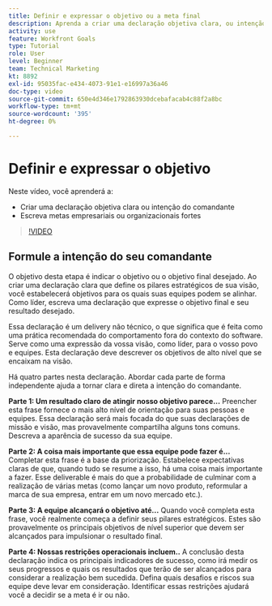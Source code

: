 ```yaml
---
title: Definir e expressar o objetivo ou a meta final
description: Aprenda a criar uma declaração objetiva clara, ou intenção do comandante, e escrever objetivos empresariais ou organizacionais fortes.
activity: use
feature: Workfront Goals
type: Tutorial
role: User
level: Beginner
team: Technical Marketing
kt: 8892
exl-id: 95035fac-e434-4073-91e1-e16997a36a46
doc-type: video
source-git-commit: 650e4d346e1792863930dcebafacab4c88f2a8bc
workflow-type: tm+mt
source-wordcount: '395'
ht-degree: 0%

---
```


# Definir e expressar o objetivo

Neste vídeo, você aprenderá a:

* Criar uma declaração objetiva clara ou intenção do comandante
* Escreva metas empresariais ou organizacionais fortes

>[!VIDEO](https://video.tv.adobe.com/v/335186/?quality=12&learn=on)

<!--
Your turn graphic
-->

## Formule a intenção do seu comandante

O objetivo desta etapa é indicar o objetivo ou o objetivo final desejado. Ao criar uma declaração clara que define os pilares estratégicos de sua visão, você estabelecerá objetivos para os quais suas equipes podem se alinhar. Como líder, escreva uma declaração que expresse o objetivo final e seu resultado desejado.

Essa declaração é um delivery não técnico, o que significa que é feita como uma prática recomendada do comportamento fora do contexto do software. Serve como uma expressão da vossa visão, como líder, para o vosso povo e equipes. Esta declaração deve descrever os objetivos de alto nível que se encaixam na visão.

Há quatro partes nesta declaração. Abordar cada parte de forma independente ajuda a tornar clara e direta a intenção do comandante.

**Parte 1: Um resultado claro de atingir nosso objetivo parece...**
Preencher esta frase fornece o mais alto nível de orientação para suas pessoas e equipes. Essa declaração será mais focada do que suas declarações de missão e visão, mas provavelmente compartilha alguns tons comuns. Descreva a aparência de sucesso da sua equipe.

**Parte 2: A coisa mais importante que essa equipe pode fazer é...**
Completar esta frase é a base da priorização. Estabelece expectativas claras de que, quando tudo se resume a isso, há uma coisa mais importante a fazer. Esse deliverable é mais do que a probabilidade de culminar com a realização de várias metas (como lançar um novo produto, reformular a marca de sua empresa, entrar em um novo mercado etc.).

**Parte 3: A equipe alcançará o objetivo até...**
Quando você completa esta frase, você realmente começa a definir seus pilares estratégicos. Estes são provavelmente os principais objetivos de nível superior que devem ser alcançados para impulsionar o resultado final.

**Parte 4: Nossas restrições operacionais incluem..**
A conclusão desta declaração indica os principais indicadores de sucesso, como irá medir os seus progressos e quais os resultados que terão de ser alcançados para considerar a realização bem sucedida. Defina quais desafios e riscos sua equipe deve levar em consideração. Identificar essas restrições ajudará você a decidir se a meta é ir ou não.
